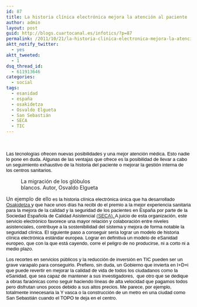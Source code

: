 ```yaml
---
id: 87
title: La historia clínica electrónica mejora la atención al paciente
author: admin
layout: post
guid: http://blogs.cuartocanal.es/infotics/?p=87
permalink: /2011/10/21/la-historia-clinica-electronica-mejora-la-atencion-al-paciente/
aktt_notify_twitter:
  - yes
aktt_tweeted:
  - 1
dsq_thread_id:
  - 611913646
categories:
  - social
tags:
  - esanidad
  - españa
  - osakidetza
  - Osvaldo Elgueta
  - San Sebastián
  - SECA
  - TIC
---
```

&nbsp;

<!-- 		@page { margin: 2cm } 		P { margin-bottom: 0.21cm } 		A:link { so-language: zxx } -->

<span style="color: #000000;"><span style="font-family: Helvetica,sans-serif;"><span style="font-size: small;">Las tecnologías ofrecen nuevas posibilidades y una mejor atención médica. Esto nadie lo pone en duda. Algunas de las ventajas que ofrece es la posibilidad de llevar a cabo un seguimiento exhaustivo de la historia del paciente o mejorar la gestión interna de los centros sanitarios. </span></span></span>

<span style="color: #000000;"><span style="font-family: Helvetica,sans-serif;"><span style="font-size: small;"><span style="color: #000000;"><span style="font-family: Helvetica,sans-serif;"><span style="font-size: small;"><span style="color: #000000;"><span style="font-family: Helvetica,sans-serif;"><span style="font-size: small;"></p> <figure id="attachment_91" style="width: 224px;" class="wp-caption alignleft"><a href="http://i1.wp.com/blogs.cuartocanal.es/infotics/files/2011/10/262963706_ec933ec06a.jpg" data-rel="lightbox-0" title=""><img class="size-medium wp-image-91" title="262963706_ec933ec06a" src="http://i2.wp.com/blogs.cuartocanal.es/infotics/files/2011/10/262963706_ec933ec06a-224x300.jpg?fit=224%2C300" alt="" data-recalc-dims="1" /></a><figcaption class="wp-caption-text">La migración de los glóbulos blancos. Autor, Osvaldo Elgueta </figcaption></figure> 

<p>
  </span></span></span></span></span></span>Un ejemplo de ello<span style="color: #000000;"><span style="font-family: Helvetica,sans-serif;"><span style="font-size: small;"> </span></span></span></span></span></span><span style="color: #000000;"><span style="font-family: Helvetica,sans-serif;"><span style="font-size: small;"> </span></span></span><span style="color: #000000;"><span style="font-family: Helvetica,sans-serif;"><span style="font-size: small;"> es la historia clínica electrónica única que ha desarrollado <a href="http://www.osakidetza.euskadi.net">Osakidetza </a>y que hace unos días ha recibi</span></span></span><span style="color: #000000;"><span style="font-family: Helvetica,sans-serif;"><span style="font-size: small;"> </span></span></span><span style="color: #000000;"><span style="font-family: Helvetica,sans-serif;"><span style="font-size: small;">do el premio a la mejor experiencia sanitaria para la mejora de la calidad y la seguridad de los pacientes en España por parte de la Sociedad Española de Calidad Asistencial <a href="http://www.calidadasistencial.net">(SECA). </a>A juicio de esta organización, este servicio electrónico favorece una mayor relación y colaboración entre niveles asistenciales, contribuye a la sostenibilidad del sistema y mejora de forma notable la seguridad clínica. El siguiente paso a conseguir sería lograr un modelo de historia clínica electrónica estándar europea. Lograr en definitiva un modelo de eSanidad europeo, que con la que está cayendo, corre el peligro de no producirse, ni a corto ni a medio plazo. </span></span></span>
</p>

<p>
  <span style="color: #000000;"><span style="font-family: Helvetica,sans-serif;"><span style="font-size: small;">Los recortes en servicios públicos y la reducción de inversión en TIC pueden ser un grave varapalo para conseguirlo. Prefiero, sin duda, un Gobierno que invierta en I+D+i que puede revertir en mejorar la calidad de vida de todos los ciudadanos como la eSanidad, que sea capaz de mantener a sus investigadores,  que otro que se dedique a obras faraónicas como seguir haciendo líneas de alta velocidad que pagamos todos pero disfrutan unos pocos debido a sus altos precios. Me parece, por ejemplo, totalmente innecesaria la Y vasca o la construcción de un metro en una ciudad como San Sebastián cuando el TOPO te deja en el centro.<br /> </span></span></span>
</p>

<p>
  <span style="color: #000000;"><span style="font-family: Helvetica,sans-serif;"><span style="font-size: small;"><br /> </span></span></span>
</p>

<p>
  <span style="color: #000000;"><span style="font-family: Helvetica,sans-serif;"><span style="font-size: small;"><br /> </span></span></span>
</p>

<p>
  <span style="color: #000000;"><span style="font-family: Helvetica,sans-serif;"><span style="font-size: small;"><a href="http://www.osakidetza.euskadi.net/"><br /> </a></span></span></span>
</p>

<p>
  <span style="color: #000000;"><span style="font-family: Helvetica,sans-serif;"><span style="font-size: small;"><br /> </span></span></span>
</p>